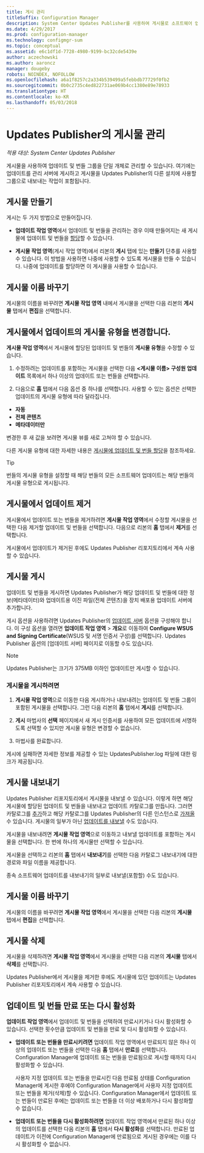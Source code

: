 ```yaml
---
title: 게시 관리
titleSuffix: Configuration Manager
description: System Center Updates Publisher를 사용하여 게시물로 소프트웨어 업데이트 그룹을 관리합니다.
ms.date: 4/29/2017
ms.prod: configuration-manager
ms.technology: configmgr-sum
ms.topic: conceptual
ms.assetid: e6c1df1d-7728-4980-9199-bc32cde5439e
author: aczechowski
ms.author: aaroncz
manager: dougeby
robots: NOINDEX, NOFOLLOW
ms.openlocfilehash: a6a1f8257c2a334b539499a5febbdb77729f0fb2
ms.sourcegitcommit: 0b0c2735c4ed822731ae069b4cc1380e89e78933
ms.translationtype: HT
ms.contentlocale: ko-KR
ms.lasthandoff: 05/03/2018
---
```

# <a name="manage-publications-in-updates-publisher"></a>Updates Publisher의 게시물 관리

*적용 대상: System Center Updates Publisher*

게시물을 사용하여 업데이트 및 번들 그룹을 단일 개체로 관리할 수 있습니다. 여기에는 업데이트를 관리 서버에 게시하고 게시물을 Updates Publisher의 다른 설치에 사용할 그룹으로 내보내는 작업이 포함됩니다.

## <a name="create-publications"></a>게시물 만들기
게시는 두 가지 방법으로 만들어집니다.

-   **업데이트 작업 영역**에서 업데이트 및 번들을 관리하는 경우 이때 만들어지는 새 게시물에 업데이트 및 번들을 [할당](/sccm/sum/tools/manage-updates-with-updates-publisher#assign-updates-and-bundles-to-a-publication)할 수 있습니다.

-   **게시물 작업 영역**(게시 작업 영역)에서 리본의 **게시** 탭에 있는 **만들기** 단추를 사용할 수 있습니다. 이 방법을 사용하면 나중에 사용할 수 있도록 게시물을 만들 수 있습니다. 나중에 업데이트를 할당하면 이 게시물을 사용할 수 있습니다.

## <a name="rename-a-publication"></a>게시물 이름 바꾸기
게시물의 이름을 바꾸려면 **게시물 작업 영역** 내에서 게시물을 선택한 다음 리본의 **게시물** 탭에서 **편집**을 선택합니다.

## <a name="change-the-publication-type-of-updates-in-a-publication"></a>게시물에서 업데이트의 게시물 유형을 변경합니다.
**게시물 작업 영역**에서 게시물에 할당된 업데이트 및 번들의 **게시물 유형**을 수정할 수 있습니다.

1. 수정하려는 업데이트를 포함하는 게시물을 선택한 다음  **&lt;게시물 이름> 구성원 업데이트** 목록에서 하나 이상의 업데이트 또는 번들을 선택합니다.

2. 다음으로 **홈** 탭에서 다음 옵션 중 하나를 선택합니다. 사용할 수 있는 옵션은 선택한 업데이트의 게시물 유형에 따라 달라집니다.

  -   **자동**
  -   **전체 콘텐츠**
  -   **메타데이터만**

변경한 후 새 값을 보려면 게시물 뷰를 새로 고쳐야 할 수 있습니다.

다른 게시물 유형에 대한 자세한 내용은 [게시물에 업데이트 및 번들 할당](/sccm/sum/tools/manage-updates-with-updates-publisher#assign-updates-and-bundles-to-a-publication)을 참조하세요.

> [!TIP]    
> 번들의 게시물 유형을 설정할 때 해당 번들의 모든 소프트웨어 업데이트는 해당 번들의 게시물 유형으로 게시됩니다.

## <a name="remove-updates-from-a-publication"></a>게시물에서 업데이트 제거
게시물에서 업데이트 또는 번들을 제거하려면 **게시물 작업 영역**에서 수정할 게시물을 선택한 다음 제거할 업데이트 및 번들을 선택합니다. 다음으로 리본의 **홈** 탭에서 **제거**를 선택합니다.

게시물에서 업데이트가 제거된 후에도 Updates Publisher 리포지토리에서 계속 사용할 수 있습니다.

## <a name="publish-publications"></a>게시물 게시
업데이트 및 번들을 게시하면 Updates Publisher가 해당 업데이트 및 번들에 대한 정보(메타데이터)와 업데이트용 이진 파일(전체 콘텐츠)을 장치 배포용 업데이트 서버에 추가합니다.

게시 옵션을 사용하려면 Updates Publisher의 [업데이트 서버](/sccm/sum/tools/updates-publisher-options#update-server) 옵션을 구성해야 합니다. 이 구성 옵션을 열려면 **업데이트 작업 영역** &gt; **개요**로 이동하여 **Configure WSUS and Signing Certificate**(WSUS 및 서명 인증서 구성)를 선택합니다. Updates Publisher 옵션의 [업데이트 서버] 페이지로 이동할 수도 있습니다.

> [!NOTE]   
> Updates Publisher는 크기가 375MB 이하인 업데이트만 게시할 수 있습니다.

### <a name="to-publish-a-publication"></a>게시물을 게시하려면

1.  **게시물 작업 영역**으로 이동한 다음 게시하거나 내보내려는 업데이트 및 번들 그룹이 포함된 게시물을 선택합니다. 그런 다음 리본의 **홈** 탭에서 **게시**를 선택합니다.

2.  **게시** 마법사의 **선택** 페이지에서 새 게시 인증서를 사용하여 모든 업데이트에 서명하도록 선택할 수 있지만 게시물 유형은 변경할 수 없습니다.

3.  마법사를 완료합니다.

  게시에 실패하면 자세한 정보를 제공할 수 있는 UpdatesPublisher.log 파일에 대한 링크가 제공됩니다.

## <a name="export-a-publication"></a>게시물 내보내기
Updates Publisher 리포지토리에서 게시물을 내보낼 수 있습니다. 이렇게 하면 해당 게시물에 할당된 업데이트 및 번들을 내보내고 업데이트 카탈로그를 만듭니다. 그러면 카탈로그를 [추가](/sccm/sum/tools/updates-publisher-catalogs#add-software-update-catalogs)하고 해당 카탈로그를 Updates Publisher의 다른 인스턴스로 [가져올](/sccm/sum/tools/updates-publisher-catalogs#mport-updates) 수 있습니다. 게시물의 일부가 아닌 [업데이트를 내보낼](/sccm/sum/tools/manage-updates-with-updates-publisher#export-updates) 수도 있습니다.

게시물을 내보내려면 **게시물 작업 영역**으로 이동하고 내보낼 업데이트를 포함하는 게시물을 선택합니다. 한 번에 하나의 게시물만 선택할 수 있습니다.

게시물을 선택하고 리본의 **홈** 탭에서 **내보내기**를 선택한 다음 카탈로그 내보내기에 대한 경로와 파일 이름을 제공합니다.

종속 소프트웨어 업데이트를 내보내기의 일부로 내보낼(포함할) 수도 있습니다.

## <a name="rename-a-publication"></a>게시물 이름 바꾸기
게시물의 이름을 바꾸려면 **게시물 작업 영역**에서 게시물을 선택한 다음 리본의 **게시물** 탭에서 **편집**을 선택합니다.

## <a name="delete-a-publication"></a>게시물 삭제
게시물을 삭제하려면 **게시물 작업 영역**에서 게시물을 선택한 다음 리본의 **게시물** 탭에서 **삭제**를 선택합니다.

Updates Publisher에서 게시물을 제거한 후에도 게시물에 있던 업데이트는 Updates Publisher 리포지토리에서 계속 사용할 수 있습니다.

## <a name="expire-or-reactivate-updates-and-bundles"></a>업데이트 및 번들 만료 또는 다시 활성화
**업데이트 작업 영역**에서 업데이트 및 번들을 선택하여 만료시키거나 다시 활성화할 수 있습니다. 선택한 횟수만큼 업데이트 및 번들을 만료 및 다시 활성화할 수 있습니다.

-   **업데이트 또는 번들을 만료시키려면** 업데이트 작업 영역에서 만료되지 않은 하나 이상의 업데이트 또는 번들을 선택한 다음 **홈** 탭에서 **만료**를 선택합니다. Configuration Manager에 업데이트 또는 번들을 만료됨으로 게시할 때까지 다시 활성화할 수 있습니다.

    사용자 지정 업데이트 또는 번들을 만료시킨 다음 만료됨 상태를 Configuration Manager에 게시한 후에야 Configuration Manager에서 사용자 지정 업데이트 또는 번들을 제거(삭제)할 수 있습니다. Configuration Manager에서 업데이트 또는 번들이 만료된 후에는 업데이트 또는 번들을 더 이상 배포하거나 다시 활성화할 수 없습니다.

-   **업데이트 또는 번들을 다시 활성화하려면** 업데이트 작업 영역에서 만료된 하나 이상의 업데이트를 선택한 다음 리본의 **홈** 탭에서 **다시 활성화**를 선택합니다. 만료된 업데이트가 이전에 Configuration Manager에 만료됨으로 게시된 경우에는 이를 다시 활성화할 수 없습니다.
